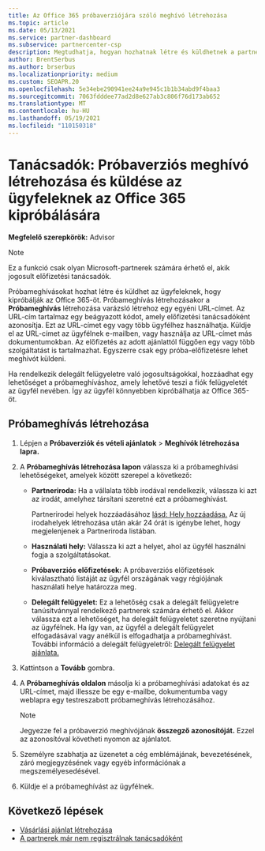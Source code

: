```yaml
---
title: Az Office 365 próbaverziójára szóló meghívó létrehozása
ms.topic: article
ms.date: 05/13/2021
ms.service: partner-dashboard
ms.subservice: partnercenter-csp
description: Megtudhatja, hogyan hozhatnak létre és küldhetnek a partnerek próbameghívásokat az ügyfeleiknek az Office 365 kipróbálására. A partnerek nagyban hitelesített előfizetési tanácsadók.
author: BrentSerbus
ms.author: brserbus
ms.localizationpriority: medium
ms.custom: SEOAPR.20
ms.openlocfilehash: 5e34ebe290941ee24a9e945c1b1b34abd9f4baa3
ms.sourcegitcommit: 7063fdddee77ad2d8e627ab3c806f76d173ab652
ms.translationtype: MT
ms.contentlocale: hu-HU
ms.lasthandoff: 05/19/2021
ms.locfileid: "110150318"
---
```

# <a name="advisors-create-and-send-a-trial-invitation-for-clients-to-try-office-365"></a>Tanácsadók: Próbaverziós meghívó létrehozása és küldése az ügyfeleknek az Office 365 kipróbálására


**Megfelelő szerepkörök:** Advisor

> [!NOTE]
> Ez a funkció csak olyan Microsoft-partnerek számára érhető el, akik jogosult előfizetési tanácsadók.

Próbameghívásokat hozhat létre és küldhet az ügyfeleknek, hogy kipróbálják az Office 365-öt. Próbameghívás létrehozásakor a **Próbameghívás** létrehozása varázsló létrehoz egy egyéni URL-címet. Az URL-cím tartalmaz egy beágyazott kódot, amely előfizetési tanácsadóként azonosítja. Ezt az URL-címet egy vagy több ügyfélhez használhatja. Küldje el az URL-címet az ügyfélnek e-mailben, vagy használja az URL-címet más dokumentumokban. Az előfizetés az adott ajánlattól függően egy vagy több szolgáltatást is tartalmazhat. Egyszerre csak egy próba-előfizetésre lehet meghívót küldeni.

Ha rendelkezik delegált felügyeletre való jogosultságokkal, hozzáadhat egy lehetőséget a próbameghíváshoz, amely lehetővé teszi a fiók felügyeletét az ügyfél nevében. Így az ügyfél könnyebben kipróbálhatja az Office 365-öt.

## <a name="to-create-a-trial-invitation"></a>Próbameghívás létrehozása

1. Lépjen a **Próbaverziók és vételi ajánlatok**  >  **Meghívók létrehozása lapra.**

2. A **Próbameghívás létrehozása lapon** válassza ki a próbameghívási lehetőségeket, amelyek között szerepel a következő:

    - **Partneriroda:** Ha a vállalata több irodával rendelkezik, válassza ki azt az irodát, amelyhez társítani szeretné ezt a próbameghívást.

        Partnerirodei helyek hozzáadásához [lásd: Hely hozzáadása.](manage-locations.md) Az új irodahelyek létrehozása után akár 24 órát is igénybe lehet, hogy megjelenjenek a Partneriroda listában.

    - **Használati hely:** Válassza ki azt a helyet, ahol az ügyfél használni fogja a szolgáltatásokat.
    - **Próbaverziós előfizetések:** A próbaverziós előfizetések kiválasztható listáját az ügyfél országának vagy régiójának használati helye határozza meg.
    - **Delegált felügyelet:** Ez a lehetőség csak a delegált felügyeletre tanúsítvánnyal rendelkező partnerek számára érhető el. Akkor válassza ezt a lehetőséget, ha delegált felügyeletet szeretne nyújtani az ügyfélnek. Ha így van, az ügyfél a delegált felügyelet elfogadásával vagy anélkül is elfogadhatja a próbameghívást. További információ a delegált felügyeletről: [Delegált felügyelet ajánlata.](customers-revoke-admin-privileges.md)

3. Kattintson a **Tovább** gombra.

4. A **Próbameghívás oldalon** másolja ki a próbameghívási adatokat és az URL-címet, majd illessze be egy e-mailbe, dokumentumba vagy weblapra egy testreszabott próbameghívás létrehozásához.

    > [!NOTE]
    > Jegyezze fel a próbaverzió meghívójának **összegző azonosítóját.** Ezzel az azonosítóval követheti nyomon az ajánlatot.

5. Személyre szabhatja az üzenetet a cég emblémájának, bevezetésének, záró megjegyzésének vagy egyéb információnak a megszemélyesedésével.

6. Küldje el a próbameghívást az ügyfélnek.

## <a name="next-steps"></a>Következő lépések

- [Vásárlási ajánlat létrehozása](advisor-create-a-purchase-offer.md)
- [A partnerek már nem regisztrálnak tanácsadóként](advisors-no-csp.md)
